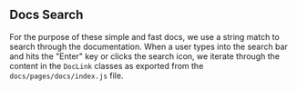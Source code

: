 ## Docs Search

For the purpose of these simple and fast docs, we use a string match to search through the documentation. When a user types into the search bar and hits the "Enter" key or clicks the search icon, we iterate through the content in the `DocLink` classes as exported from the `docs/pages/docs/index.js` file.

<br />